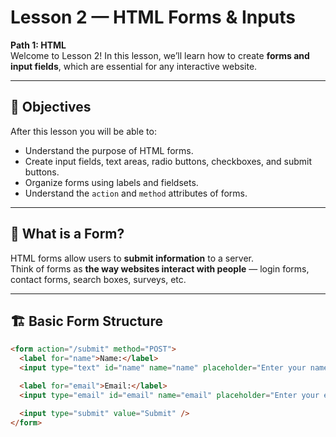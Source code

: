# Lesson 2 — HTML Forms & Inputs

**Path 1: HTML**  
Welcome to Lesson 2! In this lesson, we’ll learn how to create **forms and input fields**, which are essential for any interactive website.

---

## 🎯 Objectives
After this lesson you will be able to:
- Understand the purpose of HTML forms.
- Create input fields, text areas, radio buttons, checkboxes, and submit buttons.
- Organize forms using labels and fieldsets.
- Understand the `action` and `method` attributes of forms.

---

## 📝 What is a Form?
HTML forms allow users to **submit information** to a server.  
Think of forms as **the way websites interact with people** — login forms, contact forms, search boxes, surveys, etc.

---

## 🏗️ Basic Form Structure

```html
<form action="/submit" method="POST">
  <label for="name">Name:</label>
  <input type="text" id="name" name="name" placeholder="Enter your name" />

  <label for="email">Email:</label>
  <input type="email" id="email" name="email" placeholder="Enter your email" />

  <input type="submit" value="Submit" />
</form>
